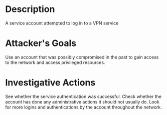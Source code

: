 # Description
A service account attempted to log in to a VPN service
# Attacker's Goals
Use an account that was possibly compromised in the past to gain access to the network and access privileged resources.
# Investigative Actions
See whether the service authentication was successful.
Check whether the account has done any administrative actions it should not usually do.
Look for more logins and authentications by the account throughout the network.

